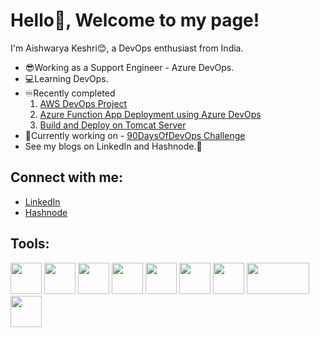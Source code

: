 # Hello👋, Welcome to my page!
I'm Aishwarya Keshri😊, a DevOps enthusiast from India.

* 😎Working as a Support Engineer - Azure DevOps.
* 💻Learning DevOps.
* ♾Recently completed 
  1. [AWS DevOps Project](https://github.com/Aishwarya-Portfolio/AWSDevOpsProject)
  2. [Azure Function App Deployment using Azure DevOps](https://github.com/Aishwarya-Portfolio/Azure-Function-App-Deployment)
  3. [Build and Deploy on Tomcat Server](https://github.com/Aishwarya-Portfolio/webdeploy_project)
* 🤩Currently working on - [90DaysOfDevOps Challenge](https://github.com/LondheShubham153/90DaysOfDevOps)
* See my blogs on LinkedIn and Hashnode.📘

## Connect with me:
* [LinkedIn](https://www.linkedin.com/in/aishwarya-keshri-93b24314a/)
* [Hashnode](https://aishwaryakeshri.hashnode.dev/)

## Tools:
<img src="https://user-images.githubusercontent.com/91592578/228264548-b84c841a-c0a1-4ad0-84e9-15c48dbf018d.png" width=50 height=50> <img src="https://user-images.githubusercontent.com/91592578/228264091-65228c2c-d45e-49e9-bd67-13591a5d0437.png" width=50 height=50> <img src="https://user-images.githubusercontent.com/91592578/228268768-77abb488-0881-48f3-a9b2-09a905201ee1.png" width=50 height=50> <img src="https://user-images.githubusercontent.com/91592578/228268293-2ecb9302-b4cf-4481-83e9-d6d086d15383.png" width=50 height=50> <img src="https://user-images.githubusercontent.com/91592578/228270030-a5b6a860-1823-4b77-85f4-b39a01884d6d.png" width=50 height=50> <img src="https://user-images.githubusercontent.com/91592578/228270609-0d88dcae-c539-4f4b-aa64-e4e113b64ab9.png" width=50 height=50> <img src="https://user-images.githubusercontent.com/91592578/233184061-283107ae-9af1-4794-8c0a-afee8e975e7d.png" width=50 height=50>
<img src="https://user-images.githubusercontent.com/91592578/228271206-76a3843f-56ff-4017-86e9-62a524261ac6.png" width=100 height=50> <img src="https://user-images.githubusercontent.com/91592578/228271423-04cc2300-9530-4937-a30b-df90a4a2b344.png" width=50 height=50>









